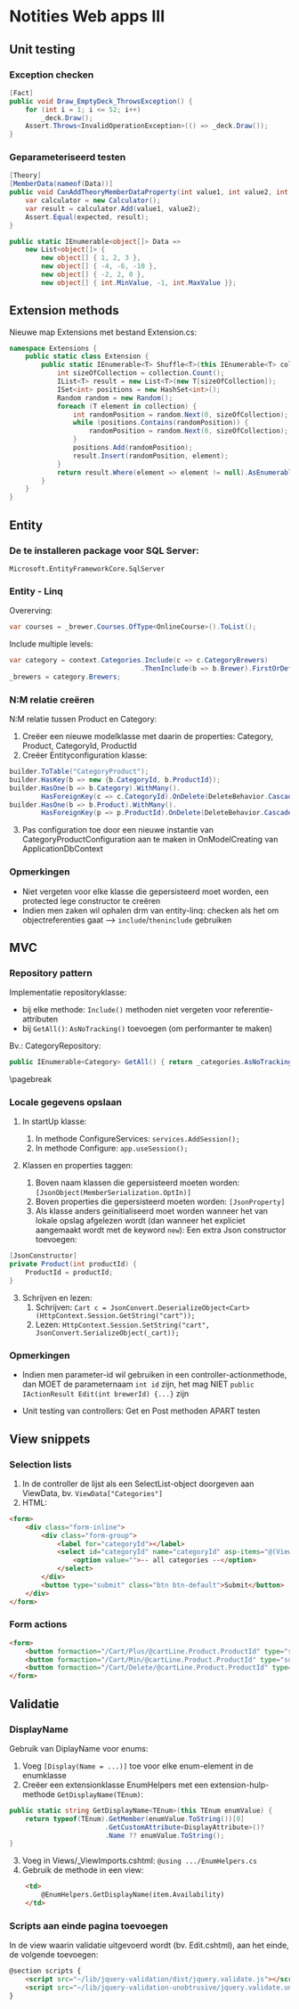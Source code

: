 # Notities Web apps III
## Unit testing

### Exception checken
```csharp
[Fact]
public void Draw_EmptyDeck_ThrowsException() {
    for (int i = 1; i <= 52; i++)
        _deck.Draw();
    Assert.Throws<InvalidOperationException>(() => _deck.Draw());
}
```

### Geparameteriseerd testen
```csharp
[Theory]
[MemberData(nameof(Data))]
public void CanAddTheoryMemberDataProperty(int value1, int value2, int expected) {
    var calculator = new Calculator();
    var result = calculator.Add(value1, value2);
    Assert.Equal(expected, result);
}

public static IEnumerable<object[]> Data =>
    new List<object[]> {
        new object[] { 1, 2, 3 },
        new object[] { -4, -6, -10 },
        new object[] { -2, 2, 0 },
        new object[] { int.MinValue, -1, int.MaxValue }};
```

## Extension methods
Nieuwe map Extensions met bestand Extension.cs:
```csharp
namespace Extensions {
    public static class Extension {
        public static IEnumerable<T> Shuffle<T>(this IEnumerable<T> collection) {
            int sizeOfCollection = collection.Count();
            IList<T> result = new List<T>(new T[sizeOfCollection]);
            ISet<int> positions = new HashSet<int>();
            Random random = new Random();
            foreach (T element in collection) {
                int randomPosition = random.Next(0, sizeOfCollection);
                while (positions.Contains(randomPosition)) {
                    randomPosition = random.Next(0, sizeOfCollection);
                }
                positions.Add(randomPosition);
                result.Insert(randomPosition, element);
            }
            return result.Where(element => element != null).AsEnumerable();
        }
    }
}
```

## Entity

### De te installeren package voor SQL Server:
`Microsoft.EntityFrameworkCore.SqlServer`

### Entity - Linq
Overerving:
```csharp
var courses = _brewer.Courses.OfType<OnlineCourse>().ToList();
```

Include multiple levels:

```csharp
var category = context.Categories.Include(c => c.CategoryBrewers)
                                 .ThenInclude(b => b.Brewer).FirstOrDefault();
_brewers = category.Brewers;
```

### N:M relatie creëren
N:M relatie tussen Product en Category:

1) Creëer een nieuwe modelklasse met daarin de properties: Category, Product, CategoryId, ProductId
2) Creëer Entityconfiguration klasse: 
```csharp
builder.ToTable("CategoryProduct");
builder.HasKey(b => new {b.CategoryId, b.ProductId});
builder.HasOne(b => b.Category).WithMany().
        HasForeignKey(c => c.CategoryId).OnDelete(DeleteBehavior.Cascade);
builder.HasOne(b => b.Product).WithMany().
        HasForeignKey(p => p.ProductId).OnDelete(DeleteBehavior.Cascade);
```
3) Pas configuration toe door een nieuwe instantie van CategoryProductConfiguration aan te maken in OnModelCreating van ApplicationDbContext


### Opmerkingen 
* Niet vergeten voor elke klasse die gepersisteerd moet worden, een protected lege constructor te creëren
* Indien men zaken wil ophalen drm van entity-linq: checken als het om objectreferenties gaat --> `include`/`theninclude` gebruiken

## MVC

### Repository pattern
Implementatie repositoryklasse: 

* bij elke methode: `Include()` methoden niet vergeten voor referentie-attributen
* bij `GetAll()`: `AsNoTracking()` toevoegen (om performanter te maken)

Bv.: CategoryRepository:

```csharp
public IEnumerable<Category> GetAll() { return _categories.AsNoTracking().ToList();}
```
\pagebreak
### Locale gegevens opslaan
1) In startUp klasse:
    1) In methode ConfigureServices: `services.AddSession();`
    2) In methode Configure: `app.useSession();`

2) Klassen en properties taggen:
    1) Boven naam klassen die gepersisteerd moeten worden: `[JsonObject(MemberSerialization.OptIn)]`
    2) Boven properties die gepersisteerd moeten worden: `[JsonProperty]`
    3) Als klasse anders geïnitialiseerd moet worden wanneer het van lokale opslag afgelezen wordt      (dan wanneer het expliciet aangemaakt wordt met de keyword `new`): Een extra Json constructor toevoegen:
```csharp
[JsonConstructor]
private Product(int productId) {
    ProductId = productId;
}
```
3. Schrijven en lezen:
    1) Schrijven:
`Cart c = JsonConvert.DeserializeObject<Cart>(HttpContext.Session.GetString("cart"));`
    2) Lezen:
`HttpContext.Session.SetString("cart", JsonConvert.SerializeObject(_cart));`

### Opmerkingen
* Indien men parameter-id wil gebruiken in een controller-actionmethode, dan MOET de parameternaam `int id` zijn, het mag NIET `public IActionResult Edit(int brewerId) {...}` zijn

* Unit testing van controllers: Get en Post methoden APART testen

## View snippets

### Selection lists
1) In de controller de lijst als een SelectList-object doorgeven aan ViewData, bv.  `ViewData["Categories"]`
2) HTML:
```html
<form>
    <div class="form-inline">
        <div class="form-group">
            <label for="categoryId"></label>
            <select id="categoryId" name="categoryId" asp-items="@(ViewData["Categories"] as SelectList)" class="form-control">
                <option value="">-- all categories --</option>
            </select>
        </div>
        <button type="submit" class="btn btn-default">Submit</button>
    </div>
</form>
```

### Form actions
```html
<form>
    <button formaction="/Cart/Plus/@cartLine.Product.ProductId" type="submit">Plus</button>
    <button formaction="/Cart/Min/@cartLine.Product.ProductId" type="submit">Min</button>
    <button formaction="/Cart/Delete/@cartLine.Product.ProductId" type="submit">Delete</button>
</form>
```

## Validatie

### DisplayName
Gebruik van DiplayName voor enums:

1) Voeg `[Display(Name = ...)]` toe voor elke enum-element in de enumklasse
2) Creëer een extensionklasse EnumHelpers met een extension-hulp-methode `GetDisplayName(TEnum)`:
```csharp
public static string GetDisplayName<TEnum>(this TEnum enumValue) {
    return typeof(TEnum).GetMember(enumValue.ToString())[0]
                        .GetCustomAttribute<DisplayAttribute>()?
                        .Name ?? enumValue.ToString();
}
```
3) Voeg in Views/_ViewImports.cshtml: `@using .../EnumHelpers.cs`
4) Gebruik de methode in een view:
```html
    <td>
        @EnumHelpers.GetDisplayName(item.Availability)
    </td>
```

### Scripts aan einde pagina toevoegen
In de view waarin validatie uitgevoerd wordt (bv. Edit.cshtml), aan het einde, de volgende toevoegen:
```html
@section scripts {
    <script src="~/lib/jquery-validation/dist/jquery.validate.js"></script>
    <script src="~/lib/jquery-validation-unobtrusive/jquery.validate.unobtrusive.js"></script>
}
```
